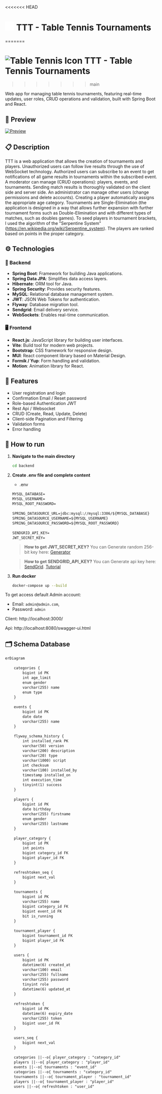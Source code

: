 <<<<<<< HEAD
# <img src="./icon.png" alt="Table Tennis Icon" width="30" /> TTT - Table Tennis Tournaments
=======
# <img src="./assets/your-icon.svg" alt="Table Tennis Icon" width="30" />  TTT - Table Tennis Tournaments
>>>>>>> main

Web app for managing table tennis tournaments, featuring real-time updates, user roles, CRUD operations and validation, built with Spring Boot and React.

## 🎥 Preview

[![Preview](https://img.youtube.com/vi/NyZq1Duw8SI/0.jpg)](https://www.youtube.com/watch?v=NyZq1Duw8SI)

## 📋 Description

TTT is a web application that allows the creation of tournaments and players. Unauthorized users can follow live results through the use of WebSocket technology. Authorized users can subscribe to an event to get notifications of all game results in tournaments within the subscribed event. A moderator can manage (CRUD operations): players, events, and tournaments. Sending match results is thoroughly validated on the client side and server side. An administrator can manage other users (change permissions and delete accounts). Creating a player automatically assigns the appropriate age category. Tournaments are Single-Elimination (the application is designed in a way that allows further expansion with further tournament forms such as Double-Elimination and with different types of matches, such as doubles games). To seed players in tournament brackets, I used the algorithm of the "Serpentine System"(https://en.wikipedia.org/wiki/Serpentine_system). The players are ranked based on points in the proper category.


## ⚙️ Technologies


### 🔧 Backend
- **Spring Boot**: Framework for building Java applications.
- **Spring Data JPA**: Simplifies data access layers.
- **Hibernate**: ORM tool for Java.
- **Spring Security**: Provides security features.
- **MySQL**: Relational database management system.
- **JWT**: JSON Web Tokens for authentication.
- **Flyway**: Database migration tool.
- **Sendgrid**: Email delivery service.
- **WebSockets**: Enables real-time communication.

### 🖥️ Frontend
- **React.js**: JavaScript library for building user interfaces.
- **Vite**: Build tool for modern web projects.
- **Bootstrap**: CSS framework for responsive design.
- **MUI**: React component library based on Material Design.
- **Formik / Yup**: Form handling and validation.
- **Motion**: Animation library for React.

## 🌟 Features
- User registration and login
- Confirmation Email / Reset password
- Role-based Authentication JWT
- Rest Api / Websocket
- CRUD (Create, Read, Update, Delete) 
- Client-side Pagination and Filtering
- Validation forms
- Error handling

## 🚀 How to run


1. **Navigate to the main directory**
    ```bash
    cd backend
    ```

2. **Create .env file and complete content**

   - .env
   
    ```
    MYSQL_DATABASE=
    MYSQL_USERNAME=
    MYSQL_ROOT_PASSWORD=
    
    SPRING_DATASOURCE_URL=jdbc:mysql://mysql:3306/${MYSQL_DATABASE}
    SPRING_DATASOURCE_USERNAME=${MYSQL_USERNAME}
    SPRING_DATASOURCE_PASSWORD=${MYSQL_ROOT_PASSWORD}
    
    SENDGRID_API_KEY=
    JWT_SECRET_KEY=
    ```

  
   >  **How to get JWT_SECRET_KEY?** You can Generate random 256-bit key here: [Generator]( https://generate-random.org/encryption-key-generator?count=1&bytes=32&cipher=aes-256-cbc&string=&password=)
   
   >   **How to get SENDGRID_API_KEY?** You can Generate api key here: [SendGrid](https://sendgrid.com/en-us). [Tutorial](https://www.youtube.com/watch?v=Waty-a586hk)


3. **Run docker**

    ```bash
    docker-compose up --build
    ```
   
To get access default Admin account:
- Email: `admin@admin.com`, 
- Password: `admin`

Client: http://localhost:3000/

Api: http://localhost:8080/swagger-ui.html


## 🗂️ Schema Database

```mermaid
erDiagram

    categories {
        bigint id PK
        int age_limit
        enum gender
        varchar(255) name
        enum type
    }

    events {
        bigint id PK
        date date
        varchar(255) name
    }

    flyway_schema_history {
        int installed_rank PK
        varchar(50) version
        varchar(200) description
        varchar(20) type
        varchar(1000) script
        int checksum
        varchar(100) installed_by
        timestamp installed_on
        int execution_time
        tinyint(1) success
    }

    players {
        bigint id PK
        date birthday
        varchar(255) firstname
        enum gender
        varchar(255) lastname
    }

    player_category {
        bigint id PK
        int points
        bigint category_id FK
        bigint player_id FK
    }

    refreshtoken_seq {
        bigint next_val
    }

    tournaments {
        bigint id PK
        varchar(255) name
        bigint category_id FK
        bigint event_id FK
        bit is_running
    }

    tournament_player {
        bigint tournament_id FK
        bigint player_id FK
    }

    users {
        bigint id PK
        datetime(6) created_at
        varchar(100) email
        varchar(255) fullname
        varchar(255) password
        tinyint role
        datetime(6) updated_at
    }

    refreshtoken {
        bigint id PK
        datetime(6) expiry_date
        varchar(255) token
        bigint user_id FK
    }

    users_seq {
        bigint next_val
    }

    categories ||--o{ player_category : "category_id"
    players ||--o{ player_category : "player_id"
    events ||--o{ tournaments : "event_id"
    categories ||--o{ tournaments : "category_id"
    tournaments ||--o{ tournament_player : "tournament_id"
    players ||--o{ tournament_player : "player_id"
    users ||--o{ refreshtoken : "user_id"
```


